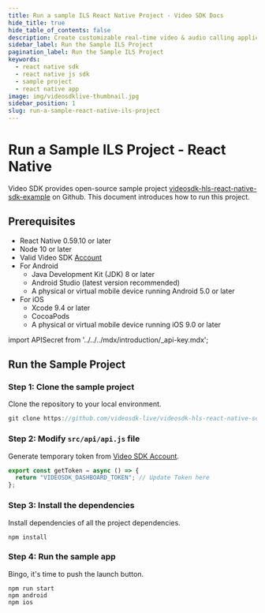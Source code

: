 ```yaml
---
title: Run a sample ILS React Native Project - Video SDK Docs
hide_title: true
hide_table_of_contents: false
description: Create customizable real-time video & audio calling applications with React Native JS SDK with Video SDK add live Video & Audio conferencing to your applications.
sidebar_label: Run the Sample ILS Project
pagination_label: Run the Sample ILS Project
keywords:
  - react native sdk
  - react native js sdk
  - sample project
  - react native app
image: img/videosdklive-thumbnail.jpg
sidebar_position: 1
slug: run-a-sample-react-native-ils-project
---
```


# Run a Sample ILS Project - React Native

Video SDK provides open-source sample project [videosdk-hls-react-native-sdk-example](https://github.com/videosdk-live/videosdk-hls-react-native-sdk-example) on Github. This document introduces how to run this project.

## Prerequisites

- React Native 0.59.10 or later
- Node 10 or later
- Valid Video SDK [Account](https://app.videosdk.live/)
- For Android
  - Java Development Kit (JDK) 8 or later
  - Android Studio (latest version recommended)
  - A physical or virtual mobile device running Android 5.0 or later
- For iOS
  - Xcode 9.4 or later
  - CocoaPods
  - A physical or virtual mobile device running iOS 9.0 or later

import APISecret from '../../../mdx/introduction/\_api-key.mdx';

<APISecret title="Get your API key and Secret key" />

## Run the Sample Project

### Step 1: Clone the sample project

Clone the repository to your local environment.

```js
git clone https://github.com/videosdk-live/videosdk-hls-react-native-sdk-example.git
```

### Step 2: Modify `src/api/api.js` file

Generate temporary token from [Video SDK Account](https://app.videosdk.live/signup).

```js
export const getToken = async () => {
  return "VIDEOSDK_DASHBOARD_TOKEN"; // Update Token here
};
```

### Step 3: Install the dependencies

Install dependencies of all the project dependencies.

```
npm install
```

### Step 4: Run the sample app

Bingo, it's time to push the launch button.

```
npm run start
npm android
npm ios
```
